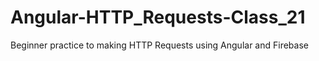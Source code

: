# Angular-HTTP_Requests-Class_21
Beginner practice to making HTTP Requests using Angular and Firebase
